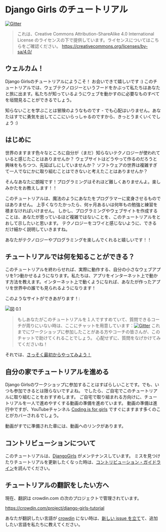 # Django Girls のチュートリアル

[![Gitter](https://badges.gitter.im/DjangoGirls/tutorial.svg)](https://gitter.im/DjangoGirls/tutorial)

> これは、Creative Commons Attribution-ShareAlike 4.0 International License のライセンスの下で提供しています。ライセンスについてはこちらをご確認ください。 https://creativecommons.org/licenses/by-sa/4.0/

## ウェルカム！

Django Girlsのチュートリアルにようこそ！ お会いできて嬉しいです :) このチュートリアルでは、ウェブテクノロジーというフードをかぶって私たちはあなたと旅に出ます。私たちが知っているようにウェブを動かすのに必要なものすべてを垣間見ることができるでしょう。

知らないことを学ぶことは冒険のようなものです - でも心配はいりません。あなたはすでに勇気を出してここにいらっしゃるのですから、きっとうまくいくでしょう :)

## はじめに

世界のますます色々なところに自分が（まだ）知らないテクノロジーが使われていると感じたことはありませんか？ ウェブサイトはどうやって作るのだろうと興味をもちつつ、先延ばしにしていませんか？ ソフトウェアの世界は複雑すぎて一人でなにかに取り組むことはできないと考えたことはありませんか？

そんなあなたに朗報です！プログラミングはそれほど難しくありませんよ。楽しみかたをお教えします！！

このチュートリアルは、魔法のようにあなたをプログラマーに変身させるものではありません。 上手くなりたかったら、何ヶ月あるいは何年もの勉強と練習を積まなければいけません。 しかし、プログラミングやウェブサイトを作成することは、あなたが思っているほど複雑ではないことを、このチュートリアルをとおして示したいと思います。 テクノロジーをコワイと感じないように、できるだけ細かく説明していきますね。

あなたがテクノロジーやプログラミングを楽しんでくれると嬉しいです！！

## チュートリアルでは何を知ることができる？

このチュートリアルを終わらせれば、実際に動作する、自分の小さなウェブアプリを1つ動かせるようになります。私たちは、アプリをインターネット上で動かす方法を教えます。インターネット上で動くようになれば、あなたが作ったアプリを世界中の誰でも見られるようになります！

このようなサイトができあがります！:

![図 0.1](images/application.png)

> もしあなたがこのチュートリアルを１人ですすめていて、質問できるコーチが周りにいない時は、ここにチャットを用意しています：[![Gitter](https://badges.gitter.im/DjangoGirls/tutorial.svg)](https://gitter.im/DjangoGirls/tutorial) これまでにワークショップに参加したことがある方やコーチの皆さんが、このチャットで助けてくれることでしょう。 心配せずに、質問をなげかけてみてくださいね！

それでは、[さっそく最初からやってみよう！](./how_the_internet_works/README.md)

## 自分の家でチュートリアルを進める

Django Girlsのワークショップに参加することはすばらしいことです。でも、いつも参加できるとは限らないですよね。 でしたら、ご自宅でこのチュートリアルに取り組むことをおすすめします。 ご自宅で取り組まれる方向けに、チュートリアルを一人で進めやすくする動画の準備を進めています。 動画の準備は進行中ですが、YouTubeチャンネル [Coding is for girls](https://www.youtube.com/channel/UC0hNd2uW8jTR5K3KBzRuG2A/feed) ですぐにますます多くのことがカバーされるでしょう。

動画がすでに準備された章には、動画へのリンクがあります。

## コントリビューションについて

このチュートリアルは、[DjangoGirls](https://djangogirls.org/) がメンテナンスしています。 ミスを見つけたりチュートリアルを更新したくなった時は、[コントリビューション・ガイドライン](https://github.com/DjangoGirls/tutorial/blob/master/README.md)を読んでください。

## チュートリアルの翻訳をしたい方へ

現在、翻訳は crowdin.com の次のプロジェクトで管理されています。

https://crowdin.com/project/django-girls-tutorial

あなたが翻訳したい言語が [crowdin](https://crowdin.com/) にない時は、[新しい issue を立て](https://github.com/DjangoGirls/tutorial/issues/new)て、追加したい言語を私たちに教えてください。
